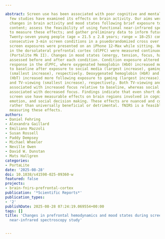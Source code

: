 ---
abstract: Screen use has been associated with poor cognitive and mental health, yet
  few studies have examined its effects on brain activity. Our aims were to describe
  changes in brain activity and mood states following brief exposure to screen-based
  content; assess the feasibility of using functional near-infrared spectroscopy (fNIRS)
  to measure these effects; and gather preliminary data to inform future investigations.
  Twenty-seven young people (age = 21.5 ± 2.8 years; range = 18–25) completed six
  consecutive 3-min screen conditions in a psuedorandomized cross over design. All
  screen exposures were presented on an iPhone 12-Max while sitting. Hemodynamic changes
  in the dorsolateral prefrontal cortex (dlPFC) were measured continuously using fNIRS
  (Portalite Mk II). Changes in mood states (energy, tension, focus, happiness) were
  assessed before and after each condition. Condition exposure altered the hemodynamic
  response in the dlPFC, where oxygenated hemoglobin (HbO) increased more compared
  to baseline after exposure to social media (largest increase), gaming, and TV-viewing
  (smallest increase), respectively. Deoxygenated hemoglobin (HbR) and total hemoglobin
  (HbT) increased more following exposure to gaming (largest increase), social media,
  and TV-viewing (smallest increase), respectively. Both TV-viewing and gaming were
  associated with increased focus relative to baseline, whereas social media use was
  associated with decreased focus. Findings indicate that even short durations of
  screen use have measurable effects on brain regions involved in cognitive control,
  emotion, and social decision making. These effects are nuanced and context dependent,
  rather than universally beneficial or detrimental. fNIRS is a feasible method for
  measuring these effects.
authors:
- Daniel Fehring
- Alexandra Gaillard
- Emiliano Mazzoli
- Susan Rossell
- Paddy Dempsey
- Michael Wheeler
- Neville Owen
- David W. Dunstan
- Mats Hallgren
categories:
- PortaLite
date: '2025-08-28'
doi: 10.1038/s41598-025-09360-w
featured: false
projects:
- brain-fnirs-prefrontal-cortex
publication: '*Scientific Reports*'
publication_types:
- '2'
publishDate: 2025-08-28 07:24:19.069554+00:00
tags: []
title: 'Changes in prefrontal hemodynamics and mood states during screen use: a functional
  near-infrared spectroscopy study'

---
